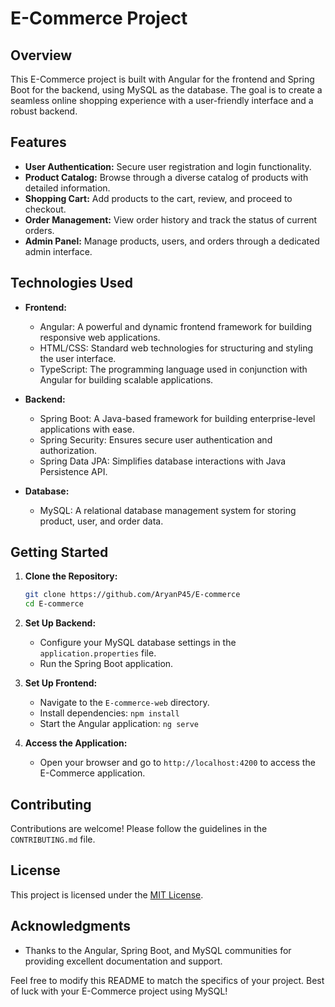 # E-Commerce Project

## Overview

This E-Commerce project is built with Angular for the frontend and Spring Boot for the backend, using MySQL as the database. The goal is to create a seamless online shopping experience with a user-friendly interface and a robust backend.

## Features

- **User Authentication:** Secure user registration and login functionality.
- **Product Catalog:** Browse through a diverse catalog of products with detailed information.
- **Shopping Cart:** Add products to the cart, review, and proceed to checkout.
- **Order Management:** View order history and track the status of current orders.
- **Admin Panel:** Manage products, users, and orders through a dedicated admin interface.

## Technologies Used

- **Frontend:**
  - Angular: A powerful and dynamic frontend framework for building responsive web applications.
  - HTML/CSS: Standard web technologies for structuring and styling the user interface.
  - TypeScript: The programming language used in conjunction with Angular for building scalable applications.

- **Backend:**
  - Spring Boot: A Java-based framework for building enterprise-level applications with ease.
  - Spring Security: Ensures secure user authentication and authorization.
  - Spring Data JPA: Simplifies database interactions with Java Persistence API.

- **Database:**
  - MySQL: A relational database management system for storing product, user, and order data.

## Getting Started

1. **Clone the Repository:**
   ```bash
   git clone https://github.com/AryanP45/E-commerce
   cd E-commerce
   ```

2. **Set Up Backend:**
   - Configure your MySQL database settings in the `application.properties` file.
   - Run the Spring Boot application.

3. **Set Up Frontend:**
   - Navigate to the `E-commerce-web` directory.
   - Install dependencies: `npm install`
   - Start the Angular application: `ng serve`

4. **Access the Application:**
   - Open your browser and go to `http://localhost:4200` to access the E-Commerce application.

## Contributing

Contributions are welcome! Please follow the guidelines in the `CONTRIBUTING.md` file.

## License

This project is licensed under the [MIT License](LICENSE.md).

## Acknowledgments

- Thanks to the Angular, Spring Boot, and MySQL communities for providing excellent documentation and support.

Feel free to modify this README to match the specifics of your project. Best of luck with your E-Commerce project using MySQL!